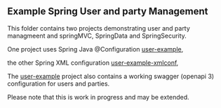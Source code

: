 ## Example Spring User and party Management

This folder contains two projects demonstrating  user and party managmeent and springMVC, SpringData and SpringSecurity.

One project uses Spring Java @Configuration [user-example](../user-project/user-example), 

the other  Spring XML configuration [user-example-xmlconf](../user-project/user-example-xmlconf), 

The [user-example](../user-project/user-example) project also contains a working swagger (openapi 3) configuration for users and parties.

Please note that this is work in progress and may be extended.
